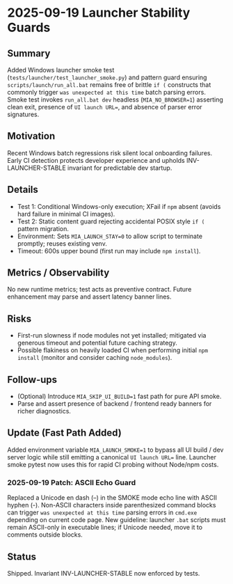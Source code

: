 # 2025-09-19 Launcher Stability Guards

## Summary

Added Windows launcher smoke test (`tests/launcher/test_launcher_smoke.py`) and pattern guard ensuring `scripts/launch/run_all.bat` remains free of brittle `if (` constructs that commonly trigger `was unexpected at this time` batch parsing errors. Smoke test invokes `run_all.bat dev` headless (`MIA_NO_BROWSER=1`) asserting clean exit, presence of `UI launch URL=`, and absence of parser error signatures.

## Motivation

Recent Windows batch regressions risk silent local onboarding failures. Early CI detection protects developer experience and upholds INV-LAUNCHER-STABLE invariant for predictable dev startup.

## Details

- Test 1: Conditional Windows-only execution; XFail if `npm` absent (avoids hard failure in minimal CI images).
- Test 2: Static content guard rejecting accidental POSIX style `if (` pattern migration.
- Environment: Sets `MIA_LAUNCH_STAY=0` to allow script to terminate promptly; reuses existing venv.
- Timeout: 600s upper bound (first run may include `npm install`).

## Metrics / Observability

No new runtime metrics; test acts as preventive contract. Future enhancement may parse and assert latency banner lines.

## Risks

- First-run slowness if node modules not yet installed; mitigated via generous timeout and potential future caching strategy.
- Possible flakiness on heavily loaded CI when performing initial `npm install` (monitor and consider caching `node_modules`).

## Follow-ups

- (Optional) Introduce `MIA_SKIP_UI_BUILD=1` fast path for pure API smoke.
- Parse and assert presence of backend / frontend ready banners for richer diagnostics.

## Update (Fast Path Added)

Added environment variable `MIA_LAUNCH_SMOKE=1` to bypass all UI build / dev server logic while still emitting a canonical `UI launch URL=` line. Launcher smoke pytest now uses this for rapid CI probing without Node/npm costs.

### 2025-09-19 Patch: ASCII Echo Guard

Replaced a Unicode en dash (–) in the SMOKE mode echo line with ASCII hyphen (-). Non-ASCII characters inside parenthesized command blocks can trigger `was unexpected at this time` parsing errors in `cmd.exe` depending on current code page. New guideline: launcher `.bat` scripts must remain ASCII-only in executable lines; if Unicode needed, move it to comments outside blocks.

## Status

Shipped. Invariant INV-LAUNCHER-STABLE now enforced by tests.
